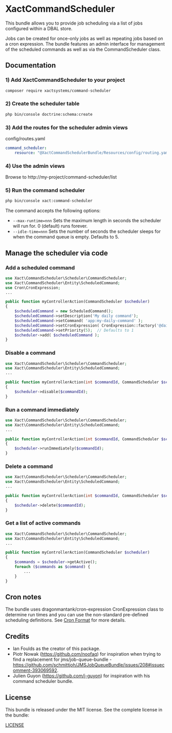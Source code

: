 XactCommandScheduler
===============

This bundle allows you to provide job scheduling via a list of jobs configured within a DBAL store.

Jobs can be created for once-only jobs as well as repeating jobs based on a cron expression. The bundle features an admin interface for management of the scheduled commands as well as via the CommandScheduler class.

Documentation
-------------
### 1) Add XactCommandScheduler to your project

```bash
composer require xactsystems/command-scheduler
```

### 2) Create the scheduler table
```bash
php bin/console doctrine:schema:create
```

### 3) Add the routes for the scheduler admin views
config/routes.yaml
```yaml
command_scheduler:
    resource: "@XactCommandSchedulerBundle/Resources/config/routing.yaml"
```

### 4) Use the admin views
Browse to http://my-project/command-scheduler/list


### 5) Run the command scheduler
```bash
php bin/console xact:command-scheduler
```

The command accepts the following options:
* `--max-runtime=nnn`       Sets the maximum length in seconds the scheduler will run for. 0 (default) runs forever.
* `--idle-time=nnn`           Sets the number of seconds the scheduler sleeps for when the command queue is empty. Defaults to 5.

Manage the scheduler via code
-----------------------------

### Add a scheduled command
```php
use Xact\CommandScheduler\Scheduler\CommandScheduler;
use Xact\CommandScheduler\Entity\ScheduledCommand;
use Cron\CronExpression;
...

public function myControllerAction(CommandScheduler $scheduler)
{
    $scheduledCommand = new ScheduledCommand();
    $scheduledCommand->setDescription('My daily command');
    $scheduledCommand->setCommand( 'app:my-daily-command' );
    $scheduledCommand->setCronExpression( CronExpression::factory('@daily') );
    $scheduledCommand->setPriority(5);  // Defaults to 1
    $scheduler->add( $scheduledCommand );
}
```

### Disable a command
```php
use Xact\CommandScheduler\Scheduler\CommandScheduler;
use Xact\CommandScheduler\Entity\ScheduledCommand;
...

public function myControllerAction(int $commandId, CommandScheduler $scheduler)
{
    $scheduler->disable($commandId);
}
```

### Run a command immediately
```php
use Xact\CommandScheduler\Scheduler\CommandScheduler;
use Xact\CommandScheduler\Entity\ScheduledCommand;
...

public function myControllerAction(int $commandId, CommandScheduler $scheduler)
{
    $scheduler->runImmediately($commandId);
}
```

### Delete a command
```php
use Xact\CommandScheduler\Scheduler\CommandScheduler;
use Xact\CommandScheduler\Entity\ScheduledCommand;
...

public function myControllerAction(int $commandId, CommandScheduler $scheduler)
{
    $scheduler->delete($commandId);
}
```

### Get a list of active commands
```php
use Xact\CommandScheduler\Scheduler\CommandScheduler;
use Xact\CommandScheduler\Entity\ScheduledCommand;
...

public function myControllerAction(CommandScheduler $scheduler)
{
    $commands = $scheduler->getActive();
    foreach ($commands as $command) {
        ...
    }
}
```

Cron notes
----------
The bundle uses dragonmantank/cron-expression CronExpression class to determine run times and you can use the non-standard pre-defined scheduling definitions. See [Cron Format](https://en.wikipedia.org/wiki/Cron#Format) for more details.

Credits
-------

* Ian Foulds as the creator of this package.
* Piotr Nowak (https://github.com/noofaq) for inspiration when trying to find a replacement for jms/job-queue-bundle - https://github.com/schmittjoh/JMSJobQueueBundle/issues/208#issuecomment-393069592.
* Julien Guyon (https://github.com/j-guyon) for inspiration with his command scheduler bundle.

License
-------

This bundle is released under the MIT license. See the complete license in the
bundle:

[LICENSE](https://github.com/xactsystems/command-scheduler/blob/master/LICENSE)
